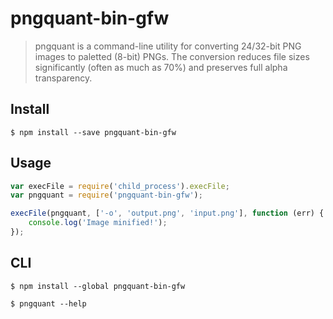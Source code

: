 # pngquant-bin-gfw

> pngquant is a command-line utility for converting 24/32-bit PNG images to paletted (8-bit) PNGs. The conversion reduces file sizes significantly (often as much as 70%) and preserves full alpha transparency.


## Install

```
$ npm install --save pngquant-bin-gfw
```


## Usage

```js
var execFile = require('child_process').execFile;
var pngquant = require('pngquant-bin-gfw');

execFile(pngquant, ['-o', 'output.png', 'input.png'], function (err) {
	console.log('Image minified!');
});
```


## CLI

```
$ npm install --global pngquant-bin-gfw
```

```
$ pngquant --help
```
